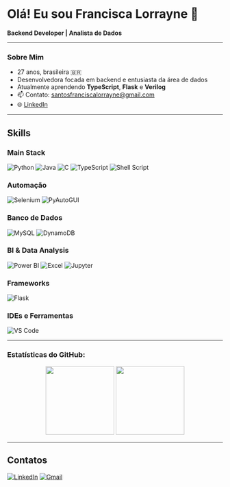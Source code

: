 # Olá! Eu sou Francisca Lorrayne 👋

**Backend Developer | Analista de Dados**

---

### Sobre Mim

- 27 anos, brasileira 🇧🇷  
- Desenvolvedora focada em backend e entusiasta da área de dados
- Atualmente aprendendo **TypeScript**, **Flask** e **Verilog**  
- 📫 Contato: santosfranciscalorrayne@gmail.com  
- 🌐 [LinkedIn](https://www.linkedin.com/in/francisca-lorrayne-588165227/)

---

## Skills

### Main Stack

![Python](https://img.shields.io/badge/Python-3776AB?style=for-the-badge&logo=python&logoColor=white)
![Java](https://img.shields.io/badge/Java-ED8B00?style=for-the-badge&logo=java&logoColor=white)
![C](https://img.shields.io/badge/C-00599C?style=for-the-badge&logo=c&logoColor=white)
![TypeScript](https://img.shields.io/badge/TypeScript-3178C6?style=for-the-badge&logo=typescript&logoColor=white)
![Shell Script](https://img.shields.io/badge/Shell_Script-121011?style=for-the-badge&logo=gnu-bash&logoColor=white)

### Automação

![Selenium](https://img.shields.io/badge/Selenium-43B02A?style=for-the-badge&logo=selenium&logoColor=white)
![PyAutoGUI](https://img.shields.io/badge/PyAutoGUI-FFD43B?style=for-the-badge&logo=python&logoColor=black)

### Banco de Dados

![MySQL](https://img.shields.io/badge/MySQL-005C84?style=for-the-badge&logo=mysql&logoColor=white)
![DynamoDB](https://img.shields.io/badge/DynamoDB-4053D6?style=for-the-badge&logo=amazon-dynamodb&logoColor=white)

### BI & Data Analysis

![Power BI](https://img.shields.io/badge/Power_BI-F2C811?style=for-the-badge&logo=powerbi&logoColor=black)
![Excel](https://img.shields.io/badge/Excel-217346?style=for-the-badge&logo=microsoft-excel&logoColor=white)
![Jupyter](https://img.shields.io/badge/Jupyter-F37626?style=for-the-badge&logo=jupyter&logoColor=white)

### Frameworks

![Flask](https://img.shields.io/badge/Flask-000000?style=for-the-badge&logo=flask&logoColor=white)

### IDEs e Ferramentas

![VS Code](https://img.shields.io/badge/VSCode-007ACC?style=for-the-badge&logo=visual-studio-code&logoColor=white)

---

### Estatísticas do GitHub:
<div align="center">
  <img height="160em" src="https://github-readme-stats-sigma-five.vercel.app/api?username=franciscalorraynes&show_icons=true&theme=radical&include_all_commits=true&count_private=true"/>
  <img height="160em" src="https://github-readme-stats.vercel.app/api/top-langs/?username=franciscalorraynes&layout=compact&theme=radical"/>
</div>


---

## Contatos

[![LinkedIn](https://img.shields.io/badge/LinkedIn-0A66C2?style=for-the-badge&logo=linkedin&logoColor=white)](https://www.linkedin.com/in/francisca-lorrayne-588165227/)
[![Gmail](https://img.shields.io/badge/Gmail-D14836?style=for-the-badge&logo=gmail&logoColor=white)](mailto:santosfranciscalorrayne@gmail.com)




